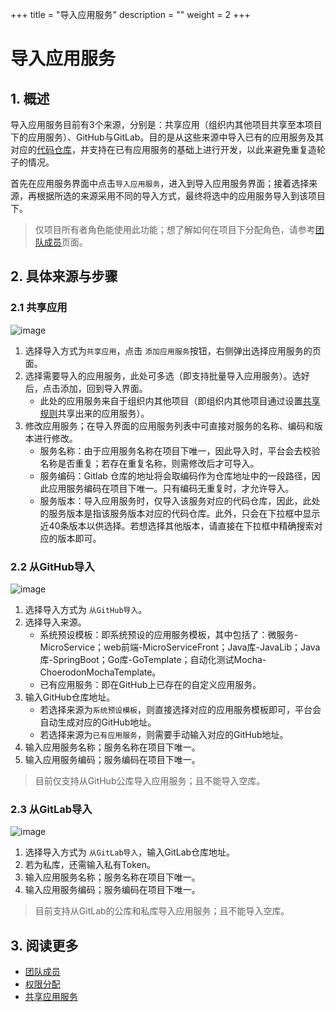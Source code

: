 +++
title = "导入应用服务"
description = ""
weight = 2
+++

# 导入应用服务

## 1. 概述


导入应用服务目前有3个来源，分别是：共享应用（组织内其他项目共享至本项目下的应用服务）、GitHub与GitLab。目的是从这些来源中导入已有的应用服务及其对应的[代码仓库](../../code-manage/repository)，并支持在已有应用服务的基础上进行开发，以此来避免重复造轮子的情况。

首先在应用服务界面中点击`导入应用服务`，进入到导入应用服务界面；接着选择来源，再根据所选的来源采用不同的导入方式，最终将选中的应用服务导入到该项目下。  

> 仅项目所有者角色能使用此功能；想了解如何在项目下分配角色，请参考[团队成员](../../../cooperation/teammember)页面。

## 2. 具体来源与步骤

### 2.1 共享应用 

![image](/docs/user-guide/development/application-service/image/app-service-03.png)

1. 选择导入方式为`共享应用`，点击 `添加应用服务`按钮，右侧弹出选择应用服务的页面。
2. 选择需要导入的应用服务，此处可多选（即支持批量导入应用服务）。选好后，点击添加，回到导入界面。  
    - 此处的应用服务来自于组织内其他项目（即组织内其他项目通过设置[共享规则](../sharing)共享出来的应用服务）。
3. 修改应用服务；在导入界面的应用服务列表中可直接对服务的名称、编码和版本进行修改。
    - 服务名称：由于应用服务名称在项目下唯一，因此导入时，平台会去校验名称是否重复；若存在重复名称，则需修改后才可导入。
    - 服务编码：Gitlab 仓库的地址将会取编码作为仓库地址中的一段路径，因此应用服务编码在项目下唯一。只有编码无重复时，才允许导入。
    - 服务版本：导入应用服务时，仅导入该服务对应的代码仓库，因此，此处的服务版本是指该服务版本对应的代码仓库。此外，只会在下拉框中显示近40条版本以供选择。若想选择其他版本，请直接在下拉框中精确搜索对应的版本即可。

### 2.2 从GitHub导入 

![image](/docs/user-guide/development/application-service/image/app-service-04.png)

1. 选择导入方式为 `从GitHub导入`。
2. 选择导入来源。
    - 系统预设模板：即系统预设的应用服务模板，其中包括了：微服务-MicroService；web前端-MicroServiceFront；Java库-JavaLib；Java库-SpringBoot；Go库-GoTemplate；自动化测试Mocha-ChoerodonMochaTemplate。 
    - 已有应用服务：即在GitHub上已存在的自定义应用服务。
3. 输入GitHub仓库地址。
    - 若选择来源为`系统预设模板`，则直接选择对应的应用服务模板即可，平台会自动生成对应的GitHub地址。
    - 若选择来源为`已有应用服务`，则需要手动输入对应的GitHub地址。
4. 输入应用服务名称；服务名称在项目下唯一。  
5. 输入应用服务编码；服务编码在项目下唯一。

<blockquote class="note">
目前仅支持从GitHub公库导入应用服务；且不能导入空库。
    </blockquote>

### 2.3 从GitLab导入 

![image](/docs/user-guide/development/application-service/image/app-service-05.png)

1. 选择导入方式为 `从GitLab导入`，输入GitLab仓库地址。
2. 若为私库，还需输入私有Token。
3. 输入应用服务名称；服务名称在项目下唯一。  
4. 输入应用服务编码；服务编码在项目下唯一。
 
<blockquote class="note">
目前支持从GitLab的公库和私库导入应用服务；且不能导入空库。
    </blockquote>

## 3. 阅读更多

* [团队成员](../../../cooperation/teammember)
* [权限分配](../permission)
* [共享应用服务](../sharing)

